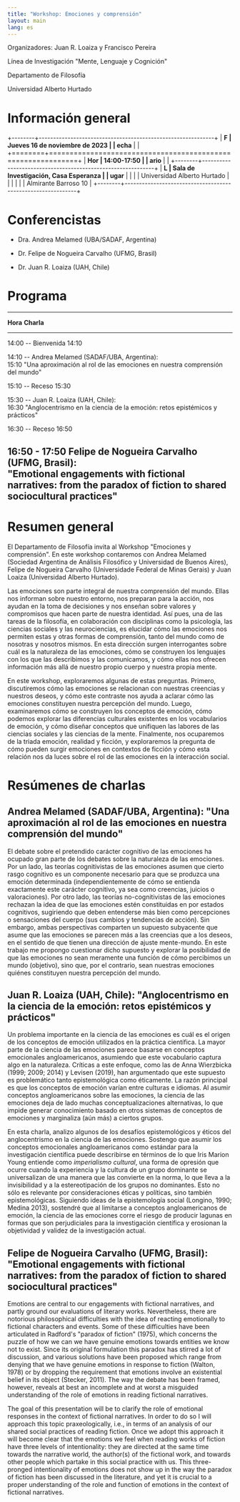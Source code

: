 ```yaml
---
title: "Workshop: Emociones y comprensión"
layout: main
lang: es
---
```


Organizadores: Juan R. Loaiza y Francisco Pereira

Línea de Investigación "Mente, Lenguaje y Cognición"

Departamento de Filosofía

Universidad Alberto Hurtado

# Información general

+--------+-------------------------------------------------------------+
| **F    | Jueves 16 de noviembre de 2023                              |
| echa** |                                                             |
+========+=============================================================+
| **Hor  | 14:00-17:50                                                 |
| ario** |                                                             |
+--------+-------------------------------------------------------------+
| **L    | Sala de Investigación, Casa Esperanza                       |
| ugar** |                                                             |
|        | Universidad Alberto Hurtado                                 |
|        |                                                             |
|        | Almirante Barroso 10                                        |
+--------+-------------------------------------------------------------+

# Conferencistas

-   Dra. Andrea Melamed (UBA/SADAF, Argentina)

-   Dr. Felipe de Nogueira Carvalho (UFMG, Brasil)

-   Dr. Juan R. Loaiza (UAH, Chile)

# Programa

  -----------------------------------------------------------------------
  **Hora**      **Charla**
  ------------- ---------------------------------------------------------
  14:00 --      Bienvenida
  14:10         

  14:10 --      Andrea Melamed (SADAF/UBA, Argentina):\
  15:10         "Una aproximación al rol de las emociones en nuestra
                comprensión del mundo"

  15:10 --      Receso
  15:30         

  15:30 --      Juan R. Loaiza (UAH, Chile):\
  16:30         "Anglocentrismo en la ciencia de la emoción: retos
                epistémicos y prácticos"

  16:30 --      Receso
  16:50         

  16:50 - 17:50 Felipe de Nogueira Carvalho (UFMG, Brasil):\
                "Emotional engagements with fictional narratives: from
                the paradox of fiction to shared sociocultural practices"
  -----------------------------------------------------------------------

# Resumen general

El Departamento de Filosofía invita al Workshop \"Emociones y
comprensión\". En este workshop contaremos con Andrea Melamed (Sociedad
Argentina de Análisis Filosófico y Universidad de Buenos Aires), Felipe
de Nogueira Carvalho (Universidade Federal de Minas Gerais) y Juan
Loaiza (Universidad Alberto Hurtado).

Las emociones son parte integral de nuestra comprensión del mundo. Ellas
nos informan sobre nuestro entorno, nos preparan para la acción, nos
ayudan en la toma de decisiones y nos enseñan sobre valores y
compromisos que hacen parte de nuestra identidad. Así pues, una de las
tareas de la filosofía, en colaboración con disciplinas como la
psicología, las ciencias sociales y las neurociencias, es elucidar cómo
las emociones nos permiten estas y otras formas de comprensión, tanto
del mundo como de nosotras y nosotros mismos. En esta dirección surgen
interrogantes sobre cuál es la naturaleza de las emociones, cómo se
construyen los lenguajes con los que las describimos y las comunicamos,
y cómo ellas nos ofrecen información más allá de nuestro propio cuerpo y
nuestra propia mente.

En este workshop, exploraremos algunas de estas preguntas. Primero,
discutiremos cómo las emociones se relacionan con nuestras creencias y
nuestros deseos, y cómo este contraste nos ayuda a aclarar cómo las
emociones constituyen nuestra percepción del mundo. Luego, examinaremos
cómo se construyen los conceptos de emoción, cómo podemos explorar las
diferencias culturales existentes en los vocabularios de emoción, y cómo
diseñar conceptos que unifiquen las labores de las ciencias sociales y
las ciencias de la mente. Finalmente, nos ocuparemos de la triada
emoción, realidad y ficción, y exploraremos la pregunta de cómo pueden
surgir emociones en contextos de ficción y cómo esta relación nos da
luces sobre el rol de las emociones en la interacción social.

# Resúmenes de charlas

## Andrea Melamed (SADAF/UBA, Argentina): "Una aproximación al rol de las emociones en nuestra comprensión del mundo"

El debate sobre el pretendido carácter cognitivo de las emociones ha
ocupado gran parte de los debates sobre la naturaleza de las emociones.
Por un lado, las teorías cognitivistas de las emociones asumen que
cierto rasgo cognitivo es un componente necesario para que se produzca
una emoción determinada (independientemente de cómo se entienda
exactamente este carácter cognitivo, ya sea como creencias, juicios o
valoraciones). Por otro lado, las teorías no-cognitivistas de las
emociones rechazan la idea de que las emociones estén constituidas en
por estados cognitivos, sugiriendo que deben entenderse más bien como
percepciones o sensaciones del cuerpo (sus cambios y tendencias de
acción). Sin embargo, ambas perspectivas comparten un supuesto
subyacente que asume que las emociones se parecen más a las creencias
que a los deseos, en el sentido de que tienen una dirección de ajuste
mente-mundo. En este trabajo me propongo cuestionar dicho supuesto y
explorar la posibilidad de que las emociones no sean meramente una
función de cómo percibimos un mundo (objetivo), sino que, por el
contrario, sean nuestras emociones quiénes constituyen nuestra
percepción del mundo.

## Juan R. Loaiza (UAH, Chile): "Anglocentrismo en la ciencia de la emoción: retos epistémicos y prácticos"

Un problema importante en la ciencia de las emociones es cuál es el
origen de los conceptos de emoción utilizados en la práctica científica.
La mayor parte de la ciencia de las emociones parece basarse en
conceptos emocionales angloamericanos, asumiendo que este vocabulario
captura algo en la naturaleza. Críticas a este enfoque, como las de Anna
Wierzbicka (1999; 2009; 2014) y Levisen (2019), han argumentado que este
supuesto es problemático tanto epistemológica como éticamente. La razón
principal es que los conceptos de emoción varían entre culturas e
idiomas. Al asumir conceptos angloamericanos sobre las emociones, la
ciencia de las emociones deja de lado muchas conceptualizaciones
alternativas, lo que impide generar conocimiento basado en otros
sistemas de conceptos de emociones y marginaliza (aún más) a ciertos
grupos.

En esta charla, analizo algunos de los desafíos epistemológicos y éticos
del anglocentrismo en la ciencia de las emociones. Sostengo que asumir
los conceptos emocionales angloamericanos como estándar para la
investigación científica puede describirse en términos de lo que Iris
Marion Young entiende como *imperialismo cultural*, una forma de
opresión que ocurre cuando la experiencia y la cultura de un grupo
dominante se universalizan de una manera que las convierte en la norma,
lo que lleva a la invisibilidad y a la estereotipación de los grupos no
dominantes. Esto no sólo es relevante por consideraciones éticas y
políticas, sino también epistemológicas. Siguiendo ideas de la
epistemología social (Longino, 1990; Medina 2013), sostendré que al
limitarse a conceptos angloamericanos de emoción, la ciencia de las
emociones corre el riesgo de producir lagunas en formas que son
perjudiciales para la investigación científica y erosionan la
objetividad y validez de la investigación actual.

## Felipe de Nogueira Carvalho (UFMG, Brasil): "Emotional engagements with fictional narratives: from the paradox of fiction to shared sociocultural practices"

Emotions are central to our engagements with fictional narratives, and
partly ground our evaluations of literary works. Nevertheless, there are
notorious philosophical difficulties with the idea of reacting
emotionally to fictional characters and events. Some of these
difficulties have been articulated in Radford's "paradox of fiction"
(1975), which concerns the puzzle of how we can we have genuine emotions
towards entities we know not to exist. Since its original formulation
this paradox has stirred a lot of discussion, and various solutions have
been proposed which range from denying that we have genuine emotions in
response to fiction (Walton, 1978) or by dropping the requirement that
emotions involve an existential belief in its object (Stecker, 2011).
The way the debate has been framed, however, reveals at best an
incomplete and at worst a misguided understanding of the role of
emotions in reading fictional narratives.

The goal of this presentation will be to clarify the role of emotional
responses in the context of fictional narratives. In order to do so I
will approach this topic praxeologically, i.e., in terms of an analysis
of our shared social practices of reading fiction. Once we adopt this
approach it will become clear that the emotions we feel when reading
works of fiction have three levels of intentionality: they are directed
at the same time towards the narrative world, the author(s) of the
fictional work, and towards other people which partake in this social
practice with us. This three-pronged intentionality of emotions does not
show up in the way the paradox of fiction has been discussed in the
literature, and yet it is crucial to a proper understanding of the role
and function of emotions in the context of fictional narratives. 
